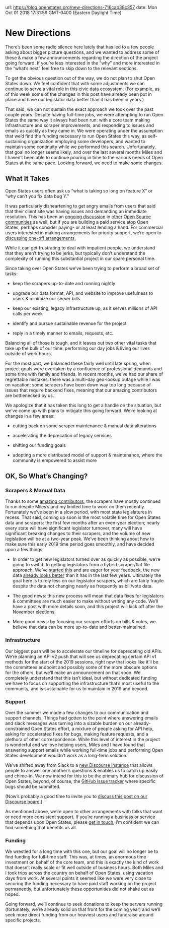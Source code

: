 url: https://blog.openstates.org/new-directions-716cab38c357
date: Mon Oct 01 2018 17:31:59 GMT-0400 (Eastern Daylight Time)


# New Directions

There’s been some radio silence here lately that has led to a few people asking about bigger picture questions, and we wanted to address some of these & make a few announcements regarding the direction of the project going forward. If you’re less interested in the “why” and more interested in the “what’s next” feel free to skip down to the relevant sections.

To get the obvious question out of the way, we do not plan to shut Open States down. We feel confident that with some adjustments we can continue to serve a vital role in this civic data ecosystem. (For example, as of this week some of the changes in this post have already been put in place and have our legislator data better than it has been in years.)

That said, we can not sustain the exact approach we took over the past couple years. Despite having full-time jobs, we were attempting to run Open States the same way it always had been run: with a core team making infrastructure and scraper improvements, and responding to issues and emails as quickly as they came in. We were operating under the assumption that we’d find the funding necessary to run Open States this way, as self-sustaining organization employing some developers, and wanted to maintain some continuity while we performed this search. Unfortunately, that goal no longer seems likely, and over the last several months Miles and I haven’t been able to continue pouring in time to the various needs of Open States at the same pace. Looking forward, we need to make some changes.

## What It Takes

Open States users often ask us “what is taking so long on feature X” or “why can’t you fix data bug Y.”

It was particularly disheartening to get angry emails from users that said that their client site was having issues and demanding an immediate resolution. This has been an [ongoing discussion](https://www.fordfoundation.org/about/library/reports-and-studies/roads-and-bridges-the-unseen-labor-behind-our-digital-infrastructure/) in [other](https://github.com/pybee/paying-the-piper) [Open Source communities](https://sustainoss.org/) as well, but if you are building a paid service atop Open States, perhaps consider paying- or at least lending a hand. For commercial users interested in making arrangements for priority support, we’re open to [discussing one-off arrangements.](mailto:contact@openstates.org)

While it can get frustrating to deal with impatient people, we understand that they aren’t trying to be jerks, but typically don’t understand the complexity of running this substantial project in our spare personal time.

Since taking over Open States we’ve been trying to perform a broad set of tasks:

* keep the scrapers up-to-date and running nightly

* upgrade our data format, API, and website to improve usefulness to users & minimize our server bills

* keep our existing, legacy infrastructure up, as it serves millions of API calls per week

* identify and pursue sustainable revenue for the project

* reply in a timely manner to emails, requests, etc.

Balancing all of those is tough, and it leaves out two other vital tasks that take up the bulk of our time: performing our day jobs & living our lives outside of work hours.

For the most part, we balanced these fairly well until late spring, when project goals were overtaken by a confluence of professional demands and some time with family and friends. In recent months, we’ve had our share of regrettable mistakes: there was a multi-day geo-lookup outage while I was on vacation; some scrapers have been down way too long because of issues that require backend fixes, meaning that our amazing contributors are bottlenecked by us.

We apologize that it has taken this long to get a handle on the situation, but we’ve come up with plans to mitigate this going forward. We’re looking at changes in a few areas:

* cutting back on some scraper maintenance & manual data alterations

* accelerating the deprecation of legacy services

* shifting our funding goals

* adopting a more distributed model of support & maintenance, where the community is empowered to assist more

## OK, So What’s Changing?

### Scrapers & Manual Data

Thanks to some [amazing contributors](https://github.com/openstates/openstates/graphs/contributors), the scrapers have mostly continued to run despite Miles’s and my limited time to work on them recently. Fortunately we’ve been in a slow period, with most state legislatures in recess. That said, coming up soon is the most volatile time for Open States data and scrapers: the first few months after an even-year election; nearly every state will have significant legislator turnover, many will have significant breaking changes to their scrapers, and the volume of new legislation will be at a two-year peak. We’ve been thinking about how to make sure this early 2019 time period goes smoothly, and have decided upon a few things:

* In order to get new legislators turned over as quickly as possible, we’re going to switch to getting legislators from a hybrid scraper/flat file approach. We’ve [started this](https://discourse.openstates.org/t/a-new-approach-to-legislator-data/143) and are eager for your feedback, the new data [already looks better](https://github.com/openstates/people) than it has in the last few years. Ultimately the goal here is to rely less on our legislator scrapers, which are fairly fragile despite the data not changing nearly as frequently as bill/vote data.

* The good news: this new process will mean that data fixes for legislators & committees are much easier to make without writing any code. We’ll have a post with more details soon, and this project will kick off after the November elections.

* More good news: by focusing our scraper efforts on bills & votes, we believe that data can be more up-to-date and better-maintained.

### Infrastructure

Our biggest push will be to accelerate our timeline for deprecating old APIs. We’re planning an API v2 push that will see us deprecating certain API v1 methods for the start of the 2019 sessions, right now that looks like it’ll be the committees endpoint and possibly some of the more obscure options for the others, but we’ll make an announcement on that soon. We completely understand that this isn’t ideal, but without dedicated funding we have to focus on supporting the infrastructure that’s most useful to the community, and is sustainable for us to maintain in 2019 and beyond.

### Support

Over the summer we made a few changes to our communication and support channels. Things had gotten to the point where answering emails and slack messages was turning into a sizable burden on our already-constrained Open States effort, a mixture of people asking for API help, asking for accelerated fixes for bugs, making feature requests, and a plethora of other correspondence. While this level of interest in the project is wonderful and we love helping users, Miles and I have found that answering support emails while working full-time jobs and performing Open States development wouldn’t work as a long-term solution.

We’ve shifted away from Slack to a [new Discourse instance](https://discourse.openstates.org/) that allows people to answer one another’s questions & enables us to catch up easily and chime-in. We now intend for this to be the primary hub for discussion of Open States, beyond, of course, the [GitHub issue tracker](https://github.com/openstates/openstates/issues) where specific bugs should be submitted.

(Now’s probably a good time to invite you to [discuss this post on our Discourse board](https://discourse.openstates.org/t/discussion-new-directions/147).)

As mentioned above, we’re open to other arrangements with folks that want or need more consistent support. If you’re running a business or service that depends upon Open States, please [get in touch](mailto:contact@openstates.org), I’m confident we can find something that benefits us all.

### Funding

We wrestled for a long time with this one, but our goal will no longer be to find funding for full-time staff. This was, at times, an enormous time investment on behalf of the core team, and this is exactly the kind of work that doesn’t really scale or fit well outside of business hours. Both Miles and I took trips across the country on behalf of Open States, using vacation days from work. At several points it seemed like we were very close to securing the funding necessary to have paid staff working on the project permanently, but unfortunately these opportunities did not shake out as hoped.

Going forward, we’ll continue to seek donations to keep the servers running (fortunately, we’re already solid on that front for the coming year) and we’ll seek more direct funding from our heaviest users and fundraise around specific projects.
